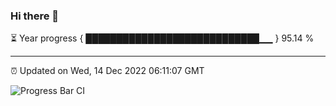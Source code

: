 ### Hi there 👋

⏳ Year progress { ████████████████████████████▁▁ } 95.14 %

---

⏰ Updated on Wed, 14 Dec 2022 06:11:07 GMT

![Progress Bar CI](https://github.com/Shyam-Makwana/GitHub-Actions-Demo/workflows/Progress%20Bar%20CI/badge.svg)

